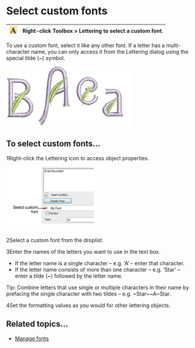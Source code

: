 # Select custom fonts

| ![Lettering00058.png](assets/Lettering00058.png) | Right-click Toolbox > Lettering to select a custom font. |
| ------------------------------------------------ | -------------------------------------------------------- |

To use a custom font, select it like any other font. If a letter has a multi-character name, you can only access it from the Lettering dialog using the special tilde (\~) symbol.

![lettering_custom00059.png](assets/lettering_custom00059.png)

## To select custom fonts...

1Right-click the Lettering icon to access object properties.

![lettering_custom00060.png](assets/lettering_custom00060.png)

2Select a custom font from the droplist.

3Enter the names of the letters you want to use in the text box.

- If the letter name is a single character – e.g. ‘A’ – enter that character.
- If the letter name consists of more than one character – e.g. ‘Star’ – enter a tilde (\~) followed by the letter name.

Tip: Combine letters that use single or multiple characters in their name by prefacing the single character with two tildes – e.g. \~Star\~\~A\~Star.

4Set the formatting values as you would for other lettering objects.

## Related topics...

- [Manage fonts](Manage_fonts)
